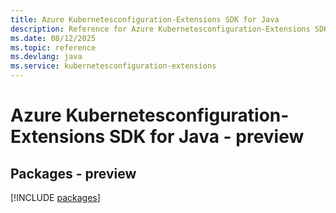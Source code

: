 ```yaml
---
title: Azure Kubernetesconfiguration-Extensions SDK for Java
description: Reference for Azure Kubernetesconfiguration-Extensions SDK for Java
ms.date: 08/12/2025
ms.topic: reference
ms.devlang: java
ms.service: kubernetesconfiguration-extensions
---
```

# Azure Kubernetesconfiguration-Extensions SDK for Java - preview
## Packages - preview
[!INCLUDE [packages](kubernetesconfiguration-extensions-index.md)]